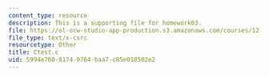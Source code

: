 ```yaml
---
content_type: resource
description: This is a supporting file for homework03.
file: https://ol-ocw-studio-app-production.s3.amazonaws.com/courses/12-010-computational-methods-of-scientific-programming-fall-2011/5994e76081740764baa7c85e018502e2_Ctest.c
file_type: text/x-csrc
resourcetype: Other
title: Ctest.c
uid: 5994e760-8174-0764-baa7-c85e018502e2
---
```

